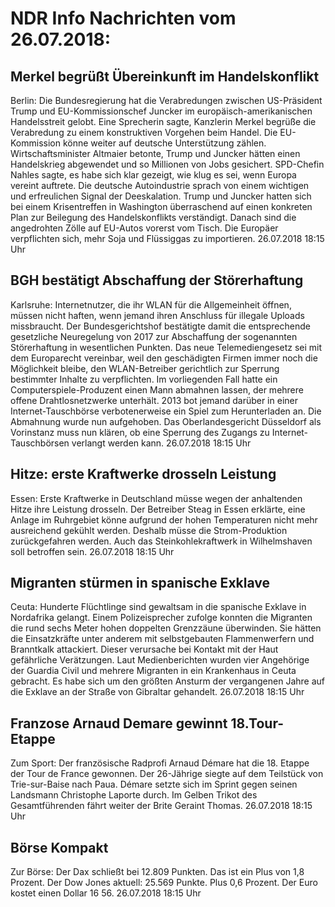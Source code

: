 # NDR Info Nachrichten vom 26.07.2018:


## Merkel begrüßt Übereinkunft im Handelskonflikt
Berlin: Die Bundesregierung hat die Verabredungen zwischen US-Präsident Trump und EU-Kommissionschef Juncker im europäisch-amerikanischen Handelsstreit gelobt. Eine Sprecherin sagte, Kanzlerin Merkel begrüße die Verabredung zu einem konstruktiven Vorgehen beim Handel. Die EU-Kommission könne weiter auf deutsche Unterstützung zählen. Wirtschaftsminister Altmaier betonte, Trump und Juncker hätten einen Handelskrieg abgewendet und so Millionen von Jobs gesichert. SPD-Chefin Nahles sagte, es habe sich klar gezeigt, wie klug es sei, wenn Europa vereint auftrete. Die deutsche Autoindustrie sprach von einem wichtigen und erfreulichen Signal der Deeskalation. Trump und Juncker hatten sich bei einem Krisentreffen in Washington überraschend auf einen konkreten Plan zur Beilegung des Handelskonflikts verständigt. Danach sind die angedrohten Zölle auf EU-Autos vorerst vom Tisch. Die Europäer verpflichten sich, mehr Soja und Flüssiggas zu importieren. 26.07.2018 18:15 Uhr 

## BGH bestätigt Abschaffung der Störerhaftung
Karlsruhe: Internetnutzer, die ihr WLAN für die Allgemeinheit öffnen, müssen nicht haften, wenn jemand ihren Anschluss für illegale Uploads missbraucht. Der Bundesgerichtshof bestätigte damit die entsprechende gesetzliche Neuregelung von 2017 zur Abschaffung der sogenannten Störerhaftung in wesentlichen Punkten. Das neue Telemediengesetz sei mit dem Europarecht vereinbar, weil den geschädigten Firmen immer noch die Möglichkeit bleibe, den WLAN-Betreiber gerichtlich zur Sperrung bestimmter Inhalte zu verpflichten. Im vorliegenden Fall hatte ein Computerspiele-Produzent einen Mann abmahnen lassen, der mehrere offene Drahtlosnetzwerke unterhält. 2013 bot jemand darüber in einer Internet-Tauschbörse verbotenerweise ein Spiel zum Herunterladen an. Die Abmahnung wurde nun aufgehoben. Das Oberlandesgericht Düsseldorf als Vorinstanz muss nun klären, ob eine Sperrung des Zugangs zu Internet-Tauschbörsen verlangt werden kann. 26.07.2018 18:15 Uhr 

## Hitze: erste Kraftwerke drosseln Leistung
Essen: Erste Kraftwerke in Deutschland müsse wegen der anhaltenden Hitze ihre Leistung drosseln. Der Betreiber Steag in Essen erklärte, eine Anlage im Ruhrgebiet könne aufgrund der hohen Temperaturen nicht mehr ausreichend gekühlt werden. Deshalb müsse die Strom-Produktion zurückgefahren werden. Auch das Steinkohlekraftwerk in Wilhelmshaven soll betroffen sein. 26.07.2018 18:15 Uhr 

## Migranten stürmen in spanische Exklave
Ceuta: Hunderte Flüchtlinge sind gewaltsam in die spanische Exklave in Nordafrika gelangt. Einem Polizeisprecher zufolge konnten die Migranten die rund sechs Meter hohen doppelten Grenzzäune überwinden. Sie hätten die Einsatzkräfte unter anderem mit selbstgebauten Flammenwerfern und Branntkalk attackiert. Dieser verursache bei Kontakt mit der Haut gefährliche Verätzungen. Laut Medienberichten wurden vier Angehörige der Guardia Civil und mehrere Migranten in ein Krankenhaus in Ceuta gebracht. Es habe sich um den größten Ansturm der vergangenen Jahre auf die Exklave an der Straße von Gibraltar gehandelt. 26.07.2018 18:15 Uhr 

## Franzose Arnaud Demare gewinnt 18.Tour-Etappe
Zum Sport: Der französische Radprofi Arnaud Démare hat die 18. Etappe der Tour de France gewonnen. Der 26-Jährige siegte auf dem Teilstück von Trie-sur-Baise nach Paua. Démare setzte sich im Sprint gegen seinen Landsmann Christophe Laporte durch. Im Gelben Trikot des Gesamtführenden fährt weiter der Brite Geraint Thomas. 26.07.2018 18:15 Uhr 

## Börse Kompakt
Zur Börse: Der Dax schließt bei 12.809 Punkten. Das ist ein Plus von 1,8 Prozent. Der Dow Jones aktuell: 25.569 Punkte. Plus 0,6 Prozent. Der Euro kostet einen Dollar 16 56. 26.07.2018 18:15 Uhr 
